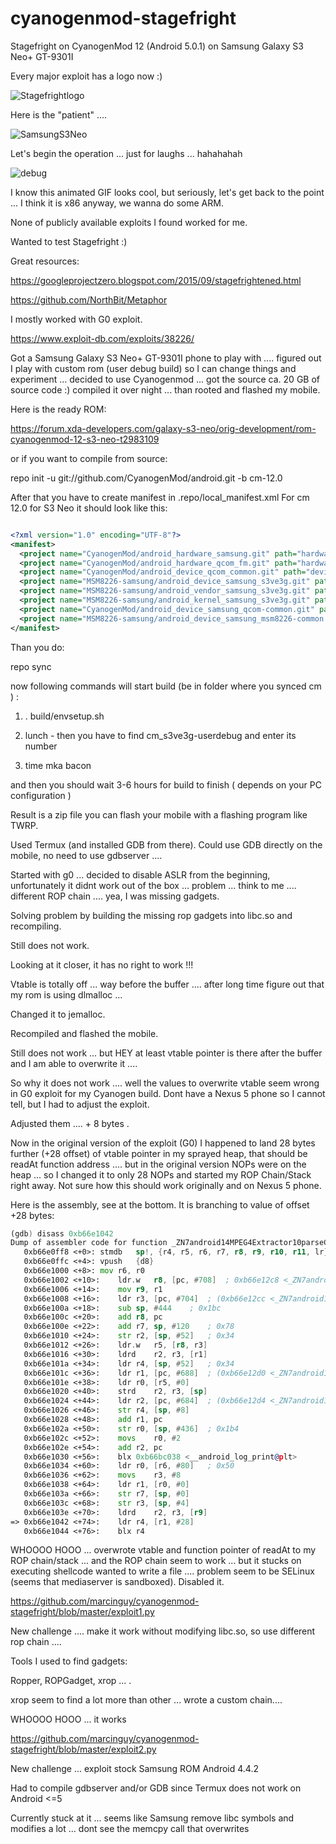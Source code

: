 # cyanogenmod-stagefright
Stagefright on CyanogenMod 12 (Android 5.0.1) on Samsung Galaxy S3 Neo+ GT-9301I

Every major exploit has a logo now :) 

![Stagefrightlogo](/stagefrightlogo.jpg)

Here is the "patient" ....

![SamsungS3Neo](/image.png)


Let's begin the operation ... just for laughs ... hahahahah

![debug](/debug.gif)




I know this animated GIF looks cool, but seriously, let's get back to the point ... I think it is x86 anyway, we wanna do some ARM.

None of publicly available exploits I found worked for me.

Wanted to test Stagefright :)

Great resources:

https://googleprojectzero.blogspot.com/2015/09/stagefrightened.html

https://github.com/NorthBit/Metaphor

I mostly worked with G0 exploit.

https://www.exploit-db.com/exploits/38226/

Got a Samsung Galaxy S3  Neo+ GT-9301I phone to play with .... figured out I play with custom rom (user debug build) so I can change things and experiment ... decided to use Cyanogenmod ... got the source ca. 20 GB of source code :) compiled it over night ... than rooted and flashed my mobile. 

Here is the ready ROM:

https://forum.xda-developers.com/galaxy-s3-neo/orig-development/rom-cyanogenmod-12-s3-neo-t2983109

or if you want to compile from source:

repo init -u git://github.com/CyanogenMod/android.git -b cm-12.0

After that you have to create manifest in .repo/local_manifest.xml
For cm 12.0 for S3 Neo it should look like this:

```xml

<?xml version="1.0" encoding="UTF-8"?>
<manifest>
  <project name="CyanogenMod/android_hardware_samsung.git" path="hardware/samsung" remote="github" revision="cm-12.0" />
  <project name="CyanogenMod/android_hardware_qcom_fm.git" path="hardware/qcom/fm" remote="github" revision="cm-12.0" />
  <project name="CyanogenMod/android_device_qcom_common.git" path="device/qcom/common" remote="github" revision="cm-12.0" />
  <project name="MSM8226-samsung/android_device_samsung_s3ve3g.git" path="device/samsung/s3ve3g" remote="github" revision="cm-12.0" />
  <project name="MSM8226-samsung/android_vendor_samsung_s3ve3g.git" path="vendor/samsung/s3ve3g" remote="github" revision="cm-12.0" />
  <project name="MSM8226-samsung/android_kernel_samsung_s3ve3g.git" path="kernel/samsung/s3ve3g" remote="github" revision="cm-12.0" />
  <project name="CyanogenMod/android_device_samsung_qcom-common.git" path="device/samsung/qcom-common" remote="github" revision="cm-12.0" />
  <project name="MSM8226-samsung/android_device_samsung_msm8226-common.git" path="device/samsung/msm8226-common" remote="github" revision="cm-12.0" />
</manifest>
```
Than you do:

repo sync

now following commands will start build (be in folder where you synced cm ) : 

1. . build/envsetup.sh

2. lunch - then you have to find cm_s3ve3g-userdebug and enter its number 

3. time mka bacon


and then you should wait 3-6 hours for build to finish ( depends on your PC configuration )

Result is a zip file you can flash your mobile with a flashing program like TWRP.



Used Termux (and installed GDB from there). Could use GDB directly on the mobile, no need to use gdbserver .... 

Started with g0 ... decided to disable ASLR from the beginning, unfortunately it didnt work out of the box ... problem ... think to me .... different ROP chain .... yea, I was missing gadgets.

Solving problem by building the missing rop gadgets into libc.so and recompiling.

Still does not work.

Looking at it closer, it has no right to work !!!



Vtable is totally off ... way before the buffer .... after long time figure out that my rom is using dlmalloc ... 

Changed it to jemalloc.

Recompiled and flashed the mobile.


Still does not work ... but HEY at least vtable pointer is there after the buffer and I am able to overwrite it ....

So why it does not work .... well the values to overwrite vtable seem wrong in G0 exploit for my Cyanogen build. Dont have a Nexus 5 phone so I cannot tell, but I had to adjust the exploit.

Adjusted them .... + 8 bytes .

Now in the original version of the exploit (G0) I happened to land 28 bytes further (+28 offset) of vtable pointer in my sprayed heap, that should be readAt function address .... but in the original version NOPs were on the heap ... so I changed it to only 28 NOPs and started my ROP Chain/Stack right away. Not sure how this should work originally and on Nexus 5 phone.

Here is the assembly, see at the bottom. It is branching to value of offset +28 bytes:

```asm
(gdb) disass 0xb66e1042
Dump of assembler code for function _ZN7android14MPEG4Extractor10parseChunkEPxi:
   0xb66e0ff8 <+0>: stmdb   sp!, {r4, r5, r6, r7, r8, r9, r10, r11, lr}
   0xb66e0ffc <+4>: vpush   {d8}
   0xb66e1000 <+8>: mov r6, r0
   0xb66e1002 <+10>:    ldr.w   r8, [pc, #708]  ; 0xb66e12c8 <_ZN7android14MPEG4Extractor10parseChunkEPxi+720>
   0xb66e1006 <+14>:    mov r9, r1
   0xb66e1008 <+16>:    ldr r3, [pc, #704]  ; (0xb66e12cc <_ZN7android14MPEG4Extractor10parseChunkEPxi+724>)
   0xb66e100a <+18>:    sub sp, #444    ; 0x1bc
   0xb66e100c <+20>:    add r8, pc
   0xb66e100e <+22>:    add r7, sp, #120    ; 0x78
   0xb66e1010 <+24>:    str r2, [sp, #52]   ; 0x34
   0xb66e1012 <+26>:    ldr.w   r5, [r8, r3]
   0xb66e1016 <+30>:    ldrd    r2, r3, [r1]
   0xb66e101a <+34>:    ldr r4, [sp, #52]   ; 0x34
   0xb66e101c <+36>:    ldr r1, [pc, #688]  ; (0xb66e12d0 <_ZN7android14MPEG4Extractor10parseChunkEPxi+728>)
   0xb66e101e <+38>:    ldr r0, [r5, #0]
   0xb66e1020 <+40>:    strd    r2, r3, [sp]
   0xb66e1024 <+44>:    ldr r2, [pc, #684]  ; (0xb66e12d4 <_ZN7android14MPEG4Extractor10parseChunkEPxi+732>)
   0xb66e1026 <+46>:    str r4, [sp, #8]
   0xb66e1028 <+48>:    add r1, pc
   0xb66e102a <+50>:    str r0, [sp, #436]  ; 0x1b4
   0xb66e102c <+52>:    movs    r0, #2
   0xb66e102e <+54>:    add r2, pc
   0xb66e1030 <+56>:    blx 0xb66bc038 <__android_log_print@plt>
   0xb66e1034 <+60>:    ldr r0, [r6, #80]   ; 0x50
   0xb66e1036 <+62>:    movs    r3, #8
   0xb66e1038 <+64>:    ldr r1, [r0, #0]
   0xb66e103a <+66>:    str r7, [sp, #0]
   0xb66e103c <+68>:    str r3, [sp, #4]
   0xb66e103e <+70>:    ldrd    r2, r3, [r9]
=> 0xb66e1042 <+74>:    ldr r4, [r1, #28]
   0xb66e1044 <+76>:    blx r4
```



WHOOOO HOOO ... overwrote vtable and function pointer of readAt to my ROP chain/stack ... and the ROP chain seem to work ... but it stucks on executing shellcode wanted to write a file .... problem seem to be SELinux (seems that mediaserver is sandboxed). Disabled it.

https://github.com/marcinguy/cyanogenmod-stagefright/blob/master/exploit1.py


New challenge .... make it work without modifying libc.so, so use different rop chain .... 


Tools I used to find gadgets: 

Ropper, ROPGadget, xrop ... .

xrop seem to find a lot more than other ... wrote a custom chain....


WHOOOO HOOO ... it works 

https://github.com/marcinguy/cyanogenmod-stagefright/blob/master/exploit2.py


New challenge ... exploit stock Samsung ROM Android 4.4.2 

Had to compile gdbserver and/or GDB since Termux does not work on Android <=5

Currently stuck at it ... seems like Samsung remove libc symbols and modifies a lot ... dont see the memcpy call that overwrites 




